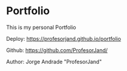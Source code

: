 # Portfolio
This is my personal Portfolio

Deploy: https://profesorjand.github.io/portfolio

Github: https://github.com/ProfesorJand/

Author: Jorge Andrade "ProfesorJand"
